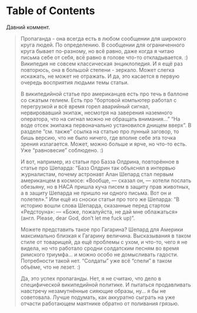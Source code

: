 
# Table of Contents



<div class="preview" id="org2d0535d">
<p>
Давний коммент.
</p>

</div>

> Пропаганда - она всегда есть в любом сообщении для широкого круга людей. По определению. В сообщении для ограниченного круга бывает по-разному, но всё равно, даже когда я читаю письма себе от себя, всё равно в голове что-то откладывается. :) Википедия не совсем классическая энциклопедия. И я ещё раз повторюсь, она в большой степени - зеркало. Может слегка искажать, не может не отражать. И да, это касается в первую очередь восприятия людьми темы статьи.
> 
> В википедийной статье про американцев есть про течь в баллоне со сжатым гелием. Есть про “бортовой компьютер работал с перегрузкой и всё время горел аварийный сигнал, нервировавший экипаж, несмотря на заверения наземного оператора, что на сигнал можно не обращать внимания…” “На воде отсек экипажа первоначально установился днищем вверх”. В разделе “см. также” ссылка на статью про лунный заговор, то бишь версию, что не было ничего, где вполне себе эта точка зрения излагается. Может, можно больше и ярче, но что-то есть. Уже “равновесие” соблюдено. :)
> 
> И вот, например, из статьи про Базза Олдрина, повторённое в статье про Шепарда: “Базз Олдрин так объяснял в интервью журналистам, почему астронавт Алан Шепард стал первым американцем в космосе: «Вообще, — сказал он, — хотели послать обезьяну, но в НАСА пришла куча писем в защиту прав животных, а в защиту Шепарда не пришло ни одного письма. Вот он и полетел».” Или ещё из сноски статьи про того же Шепарда: “В историю вошли слова Шепарда, сказанные перед стартом «Редстоуна»: — «Боже, пожалуйста, не дай мне облажаться» (англ. Please, dear God, don’t let me fuck up)”.
> 
> Можете представить такое про Гагарина? Шепард для Америки максимально близкая к Гагарину величина. Высказывания в таком стиле от товарищей, да ещё проблемы с ухом, и что-то, чего я не видела, но что работало сродни солдатским песням во время римского триумфа… и можно особо не домысливать гадости. Потребности такой нет. “Солдаты” уже всё “спели” в таком объёме, что не лезет. :)
> 
> Да, это успех пропаганды. Нет, я не считаю, что дело в специфической википедийной политике. И пытаться продавливать навстречу незамутнённые сияющие образы, ну… я бы не советовала. Лучше подумать, как аккуратно сыграть на уже отчасти работающем маятнике обратно от поливания грязью.

